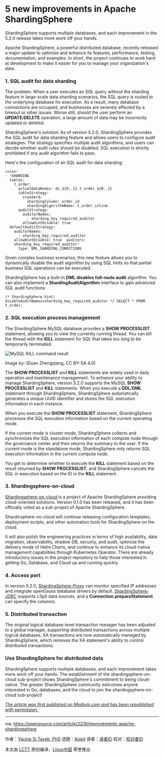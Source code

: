 [#]: subject: "5 new improvements in Apache ShardingSphere"
[#]: via: "https://opensource.com/article/22/9/improvements-apache-shardingsphere"
[#]: author: "Yacine Si Tayeb, PhD https://opensource.com/users/y2so"
[#]: collector: "lkxed"
[#]: translator: " "
[#]: reviewer: " "
[#]: publisher: " "
[#]: url: " "

5 new improvements in Apache ShardingSphere
======
ShardingSphere supports multiple databases, and each improvement in the 5.2.0 release takes more work off your hands.

Apache ShardingSphere, a powerful distributed database, recently released a major update to optimize and enhance its features, performance, testing, documentation, and examples. In short, the project continues to work hard at development to make it easier for you to manage your organization's data.

### 1. SQL audit for data sharding

The problem: When a user executes an SQL query without the sharding feature in large-scale data sharding scenarios, the SQL query is routed to the underlying database for execution. As a result, many database connections are occupied, and businesses are severely affected by a timeout or other issues. Worse still, should the user perform an **UPDATE**/**DELETE** operation, a large amount of data may be incorrectly updated or deleted.

ShardingSphere's solution: As of version 5.2.0, ShardingSphere provides the SQL audit for data sharding feature and allows users to configure audit strategies. The strategy specifies multiple audit algorithms, and users can decide whether audit rules should be disabled. SQL execution is strictly prohibited if any audit algorithm fails to pass.

Here's the configuration of an SQL audit for data sharding:

```
rules:
- !SHARDING
  tables:
    t_order:
      actualDataNodes: ds_${0..1}.t_order_${0..1}
      tableStrategy:
        standard:
          shardingColumn: order_id
          shardingAlgorithmName: t_order_inline
      auditStrategy:
        auditorNames:
          - sharding_key_required_auditor
        allowHintDisable: true
  defaultAuditStrategy:
    auditorNames:
      - sharding_key_required_auditor
    allowHintDisable: true  auditors:
    sharding_key_required_auditor:
      type: DML_SHARDING_CONDITIONS
```

Given complex business scenarios, this new feature allows you to dynamically disable the audit algorithm by using SQL hints so that partial business SQL operations can be executed.

ShardingSphere has a built-in **DML disables full-route audit** algorithm. You can also implement a **ShardingAuditAlgorithm** interface to gain advanced SQL audit functions:

```
/* ShardingSphere hint: disableAuditNames=sharding_key_required_auditor */ SELECT * FROM t_order;
```

### 2. SQL execution process management

The ShardingSphere MySQL database provides a **SHOW PROCESSLIST** statement, allowing you to view the currently running thread. You can kill the thread with the **KILL** statement for SQL that takes too long to be temporarily terminated.

![MySQL KILL command result][2]

Image by: (Duan Zhengqiang, CC BY-SA 4.0)

The **SHOW PROCESSLIST** and **KILL** statements are widely used in daily operation and maintenance management. To enhance your ability to manage ShardingSphere, version 5.2.0 supports the MySQL **SHOW PROCESSLIST** and **KILL** statements. When you execute a **DDL**/**DML** statement through ShardingSphere, ShardingSphere automatically generates a unique UUID identifier and stores the SQL execution information in each instance.

When you execute the **SHOW PROCESSLIST** statement, ShardingSphere processes the SQL execution information based on the current operating mode.

If the current mode is cluster mode, ShardingSphere collects and synchronizes the SQL execution information of each compute node through the governance center and then returns the summary to the user. If the current mode is the standalone mode, ShardingSphere only returns SQL execution information in the current compute node.

You get to determine whether to execute the **KILL** statement based on the result returned by **SHOW PROCESSLIST**, and ShardingSphere cancels the SQL in execution based on the ID in the **KILL** statement.

### 3. Shardingsphere-on-cloud

[Shardingsphere-on-cloud][3] is a project of Apache ShardingSphere providing cloud-oriented solutions. Version 0.1.0 has been released, and it has been officially voted as a sub-project of Apache ShardingSphere.

Shardinsphere-on-cloud will continue releasing configuration templates, deployment scripts, and other automation tools for ShardingSphere on the cloud.

It will also polish the engineering practices in terms of high availability, data migration, observability, shadow DB, security, and audit, optimize the delivery mode of Helm Charts, and continue to enhance its cloud-native management capabilities through Kubernetes Operator. There are already introductory issues in the project repository to help those interested in getting Go, Database, and Cloud up and running quickly.

### 4. Access port

In version 5.2.0, [ShardingSphere-Proxy][4] can monitor specified IP addresses and integrate openGauss database drivers by default. [ShardingSphere-JDBC][5] supports c3p0 data sources, and a **Connection.prepareStatement** can specify the columns.

### 5. Distributed transaction

The original logical database-level transaction manager has been adjusted to a global manager, supporting distributed transactions across multiple logical databases. XA transactions are now automatically managed by ShardingSphere, which removes the XA statement's ability to control distributed transactions.

### Use ShardingSphere for distributed data

ShardingSphere supports multiple databases, and each improvement takes more work off your hands. The establishment of the shardingsphere-on-cloud sub-project shows ShardingSphere's commitment to being cloud-native. The greater ShardingSphere community welcomes anyone interested in Go, databases, and the cloud to join the shardingsphere-on-cloud sub-project!

*[The article was first published on Medium.com and has been republished with permission.][6]*

--------------------------------------------------------------------------------

via: https://opensource.com/article/22/9/improvements-apache-shardingsphere

作者：[Yacine Si Tayeb, PhD][a]
选题：[lkxed][b]
译者：[译者ID](https://github.com/译者ID)
校对：[校对者ID](https://github.com/校对者ID)

本文由 [LCTT](https://github.com/LCTT/TranslateProject) 原创编译，[Linux中国](https://linux.cn/) 荣誉推出

[a]: https://opensource.com/users/y2so
[b]: https://github.com/lkxed
[1]: https://opensource.com/sites/default/files/lead-images/data_metrics_analytics_desktop_laptop.png
[2]: https://opensource.com/sites/default/files/2022-09/Picture1.png
[3]: https://github.com/apache/shardingsphere-on-cloud
[4]: https://shardingsphere.apache.org/document/current/en/quick-start/shardingsphere-proxy-quick-start/
[5]: https://shardingsphere.apache.org/document/current/en/overview/#shardingsphere-jdbc
[6]: https://faun.pub/apache-shardingsphere-5-2-0-is-released-bringing-new-cloud-native-possibilities-8d674d964a93
